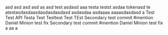 asd
asd
asd
asd
as
asd
test
asdasd
aaa
testa
testst
asdaa
tokenasd
te
atestasdasdaasdasdasdasdasd
asdasdaa
asdaaaa
aaaasdasdasd
a
Test Test API
Testa
Test
Testtest
Test
TEst
Secondary test commit #mention Daniel Minion test fix
Secondary test commit #mention Daniel Minion test fix
a
aa
a

